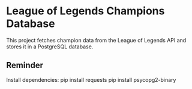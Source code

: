 # League of Legends Champions Database

This project fetches champion data from the League of Legends API and stores it in a PostgreSQL database.

## Reminder

Install dependencies:
pip install requests
pip install psycopg2-binary
